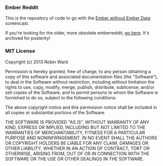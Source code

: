 ### Ember Reddit

This is the repository of code to go with the [Ember without Ember Data](https://www.youtube.com/watch?v=7twifrxOTQY)
screencast.

If you're looking for the older, more obsolete emberreddit, [go here](https://github.com/eviltrout/emberreddit-old).
It's archived for posterity!

### MIT License

Copyright (c) 2013 Robin Ward

Permission is hereby granted, free of charge, to any person obtaining a copy of this software and associated documentation files (the "Software"), to deal in the Software without restriction, including without limitation the rights to use, copy, modify, merge, publish, distribute, sublicense, and/or sell copies of the Software, and to permit persons to whom the Software is furnished to do so, subject to the following conditions:

The above copyright notice and this permission notice shall be included in all copies or substantial portions of the Software.

THE SOFTWARE IS PROVIDED "AS IS", WITHOUT WARRANTY OF ANY KIND, EXPRESS OR IMPLIED, INCLUDING BUT NOT LIMITED TO THE WARRANTIES OF MERCHANTABILITY, FITNESS FOR A PARTICULAR PURPOSE AND NONINFRINGEMENT. IN NO EVENT SHALL THE AUTHORS OR COPYRIGHT HOLDERS BE LIABLE FOR ANY CLAIM, DAMAGES OR OTHER LIABILITY, WHETHER IN AN ACTION OF CONTRACT, TORT OR OTHERWISE, ARISING FROM, OUT OF OR IN CONNECTION WITH THE SOFTWARE OR THE USE OR OTHER DEALINGS IN THE SOFTWARE.


